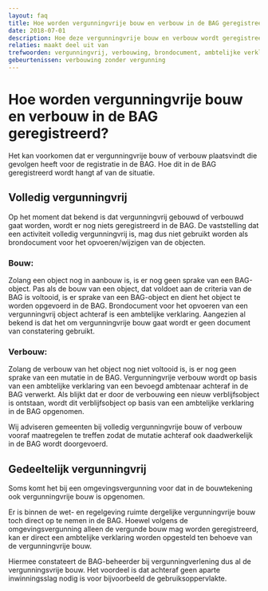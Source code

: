 ```yaml
---
layout: faq
title: Hoe worden vergunningvrije bouw en verbouw in de BAG geregistreerd?
date: 2018-07-01
description: Hoe deze vergunningvrije bouw en verbouw wordt geregistreerd, hangt af van de situatie (volledige of gedeeltelijke vergunningvrije bouw of verbouw).
relaties: maakt deel uit van
trefwoorden: vergunningvrij, verbouwing, brondocument, ambtelijke verklaring
gebeurtenissen: verbouwing zonder vergunning
---
```


# Hoe worden vergunningvrije bouw en verbouw in de BAG geregistreerd?

Het kan voorkomen dat er vergunningvrije bouw of verbouw plaatsvindt die gevolgen heeft voor de registratie in de BAG. Hoe dit in de BAG geregistreerd wordt hangt af van de situatie.

## Volledig vergunningvrij

Op het moment dat bekend is dat vergunningvrij gebouwd of verbouwd gaat worden, wordt er nog niets geregistreerd in de BAG. De vaststelling dat een activiteit volledig vergunningvrij is, mag dus niet gebruikt worden als brondocument voor het opvoeren/wijzigen van de objecten.

### Bouw:

Zolang een object nog in aanbouw is, is er nog geen sprake van een BAG-object. Pas als de bouw van een object, dat voldoet aan de criteria van de BAG is voltooid, is er sprake van een BAG-object en dient het object te worden opgevoerd in de BAG. Brondocument voor het opvoeren van een vergunningvrij object achteraf is een ambtelijke verklaring. Aangezien al bekend is dat het om vergunningvrije bouw gaat wordt er geen document van constatering gebruikt.

### Verbouw:

Zolang de verbouw van het object nog niet voltooid is, is er nog geen sprake van een mutatie in de BAG. Vergunningvrije verbouw wordt op basis van een ambtelijke verklaring van een bevoegd ambtenaar achteraf in de BAG verwerkt. Als blijkt dat er door de verbouwing een nieuw verblijfsobject is ontstaan, wordt dit verblijfsobject op basis van een ambtelijke verklaring in de BAG opgenomen.

Wij adviseren gemeenten bij volledig vergunningvrije bouw of verbouw vooraf maatregelen te treffen zodat de mutatie achteraf ook daadwerkelijk in de BAG wordt doorgevoerd.

## Gedeeltelijk vergunningvrij

Soms komt het bij een omgevingsvergunning voor dat in de bouwtekening ook vergunningvrije bouw is opgenomen.

Er is binnen de wet- en regelgeving ruimte dergelijke vergunningvrije bouw toch direct op te nemen in de BAG. Hoewel volgens de omgevingsvergunning alleen de vergunde bouw mag worden geregistreerd, kan er direct een ambtelijke verklaring worden opgesteld ten behoeve van de vergunningvrije bouw.

Hiermee constateert de BAG-beheerder bij vergunningverlening dus al de vergunningsvrije bouw. Het voordeel is dat achteraf geen aparte inwinningsslag nodig is voor bijvoorbeeld de gebruiksoppervlakte.
